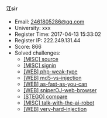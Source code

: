 #### 江sir  

* Email: 2461805286@qq.com  
* University: xxx  
* Register Time: 2017-04-13 15:33:02  
* Register IP: 222.249.131.44  
* Score: 866  
* Solved challenges: 
  * [[MISC] source](https://github.com/SniperOJ/Challenges/blob/master/misc/source.json)  
  * [[MISC] signin](https://github.com/SniperOJ/Challenges/blob/master/misc/signin.json)  
  * [[WEB] php-weak-type](https://github.com/SniperOJ/Challenges/blob/master/web/php-weak-type.json)  
  * [[WEB] md5-vs-injection](https://github.com/SniperOJ/Challenges/blob/master/web/md5-vs-injection.json)  
  * [[WEB] as-fast-as-you-can](https://github.com/SniperOJ/Challenges/blob/master/web/as-fast-as-you-can.json)  
  * [[WEB] sniperOJ-web-browser](https://github.com/SniperOJ/Challenges/blob/master/web/sniperOJ-web-browser.json)  
  * [[STEGO] compare](https://github.com/SniperOJ/Challenges/blob/master/stego/compare.json)  
  * [[MISC] talk-with-the-ai-robot](https://github.com/SniperOJ/Challenges/blob/master/misc/talk-with-the-ai-robot.json)  
  * [[WEB] very-hard-injection](https://github.com/SniperOJ/Challenges/blob/master/web/very-hard-injection.json)  
